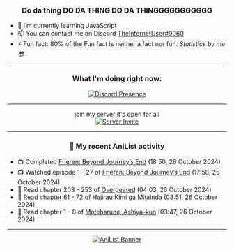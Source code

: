<div align="center">

### Do da thing DO DA THING DO DA THINGGGGGGGGGGG
</div>

- 🌱 I’m currently learning JavaScript
- 📫 You can contact me on Discord [TheInternetUser#9060](https://discord.com/users/534117072796385300)
- ⚡ Fun fact: 80% of the Fun fact is neither a fact nor fun. _Statistics by me 😎_
<hr>

<div align="center">

### What I'm doing right now:
[![Discord Presence](https://lanyard.cnrad.dev/api/534117072796385300)](https://discord.com/users/534117072796385300)
<hr>

join my server it's open for all <br>
[![Server Invite](https://invidget.switchblade.xyz/bfYgVHxrSs)](https://discord.gg/bfYgVHxrSs)

<hr>
  
### 🌸 My recent AniList activity

</div>

<!-- ANILIST_ACTIVITY:start -->

-   📺 Completed [Frieren: Beyond Journey’s End](https://anilist.co/anime/154587) (18:50, 26 October 2024)
-   📺 Watched episode 1 - 27 of [Frieren: Beyond Journey’s End](https://anilist.co/anime/154587) (17:58, 26 October 2024)
-   📖 Read chapter 203 - 253 of [Overgeared](https://anilist.co/manga/117460) (04:03, 26 October 2024)
-   📖 Read chapter 61 - 72 of [Hajirau Kimi ga Mitainda](https://anilist.co/manga/129225) (03:51, 26 October 2024)
-   📖 Read chapter 1 - 8 of [Moteharune, Ashiya-kun](https://anilist.co/manga/174993) (03:47, 26 October 2024)

<!-- ANILIST_ACTIVITY:end -->
<hr>

<div align="center">

[![AniList Banner](https://img.anili.st/User/929966)](https://anilist.co/user/TheInternetUser)

<!-- ![Profile views](https://gpvc.arturio.dev/TheInternetUse7) Since 2023-01-09 -->
<br>


</div>
